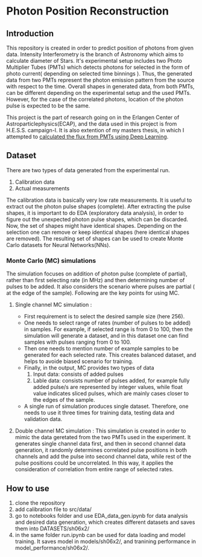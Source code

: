 # Photon Position Reconstruction
## Introduction
This repository is created in order to predict position of photons from given data.
Intensity Interferometry is the branch of Astronomy which aims to calculate diameter of Stars.
It's experimental setup includes two Photo Multiplier Tubes (PMTs) which detects photons for selected in the form of photo current( depending on selected time binnings ). Thus, the generated data from two PMTs represent the photon emission pattern from the source with respect to the time. Overall shapes in generated data, from both PMTs, can be different depending on the experimental setup and the used PMTs. However, for the case of the correlated photons, location of the photon pulse is expected to be the same.

This project is the part of research going on in the Erlangen Center of Astroparticlephysics(ECAP), and the data used in this project is from H.E.S.S. campaign-I. It is also extention of my masters thesis, in which I attempted to 
<a href="https://dl.gi.de/handle/20.500.12116/39542" target="_blank">calculated the flux from PMTs using Deep Learning</a>.

## Dataset

There are two types of data generated from the experimental run.
1. Calibration data
2. Actual measurements

The calibration data is basically very low rate measurements. It is useful to extract out the photon pulse shapes (complete). After extracting the pulse shapes, it is important to do EDA (exploratory data analysis), in order to figure out the unexpected photon pulse shapes, which can be discarded. Now, the set of shapes might have identical shapes. Depending on the selection one can remove or keep identical shapes (here identical shapes are removed). The resulting set of shapes can be used to create Monte Carlo datasets for Neural Networks(NNs).

### Monte Carlo (MC) simulations

The simulation focuses on addition of photon pulse (complete of partial), rather than first selecting rate (in MHz) and then determining number of pulses to be added. It also considers the scenario where pulses are partial ( at the edge of the sample). Following are the key points for using MC.

1. Single channel MC simulation :

    - First requirement is to select the desired sample size (here 256).
    - One needs to select range of rates (number of pulses to be added) in samples. For example, if selected range is from 0 to 100, then the simulation will generate a dataset, and in this dataset one can find samples with pulses ranging from 0 to 100.
    - Then one needs to mention number of example samples to be generated for each selected rate. This creates balanced dataset, and helps to avoide biased scenario for training.
    - Finally, in the output, MC provides two types of data
        1. Input data: consists of added pulses
        2. Lable data: consists number of pulses added, for example fully added pulse/s are represented by integer values, while float value indicates sliced pulses, which are mainly cases closer to the edges of the sample.
    - A single run of simulation produces single dataset. Therefore, one needs to use it three times for training data, testing data and validation data.
2. Double channel MC simulation : This simulation is created in order to mimic the data geretated from the two PMTs used in the experiment. It generates single channel data first, and then in second channel data generation, it randomly determines correlated pulse positions in both channels and add the pulse into second channel data, while rest of the pulse positions could be uncorrelated. In this way, it applies the consideration of correlation from entire range of selected rates.

## How to use
1. clone the repository
2. add calibration file to src/data/ 
3. go to notebooks folder and use EDA_data_gen.ipynb for data analysis and desired data generation, which creates different datasets and saves them into DATASETS/sh06x2/
4. in the same folder run.ipynb can be used for data loading and model training. It saves model in models/sh06x2/, and tranining performance in model_performance/sh06x2/.